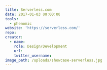 ```yaml
---
title: Serverless.com
date: 2017-01-03 00:00:00
tools:
  - phenomic
website: 'https://serverless.com/'
repo:
creator:
  - name:
    role: Design/Development
    url:
    twitter_username:
image_path: /uploads/showcase-serverless.jpg
---
```




